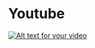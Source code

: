 # Youtube 
[![Alt text for your video](https://img.youtube.com/vi/T-nhg8z-arFec)](https://www.youtube.com/watch?v=nhg8z-arFec)

